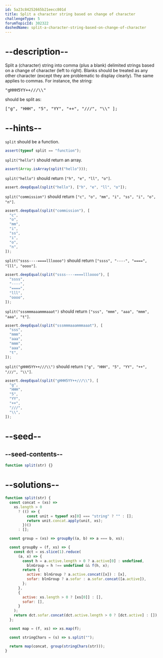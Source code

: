 ```yaml
---
id: 5a23c84252665b21eecc801d
title: Split a character string based on change of character
challengeType: 5
forumTopicId: 302322
dashedName: split-a-character-string-based-on-change-of-character
---
```


# --description--

Split a (character) string into comma (plus a blank) delimited strings based on a change of character (left to right). Blanks should be treated as any other character (except they are problematic to display clearly). The same applies to commas. For instance, the string:

<pre>
"gHHH5YY++///\\"
</pre>

should be split as:

<pre>
["g", "HHH", "5", "YY", "++", "///", "\\" ];
</pre>

# --hints--

`split` should be a function.

```js
assert(typeof split == "function");
```

`split("hello")` should return an array.

```js
assert(Array.isArray(split("hello")));
```

`split("hello")` should return `["h", "e", "ll", "o"]`.

```js
assert.deepEqual(split("hello"), ["h", "e", "ll", "o"]);
```

`split("commission")` should return `["c", "o", "mm", "i", "ss", "i", "o", "n"]`.

```js
assert.deepEqual(split("commission"), [
  "c",
  "o",
  "mm",
  "i",
  "ss",
  "i",
  "o",
  "n",
]);
```

`split("ssss----====llloooo")` should return `["ssss", "----", "====", "lll", "oooo"]`.

```js
assert.deepEqual(split("ssss----====llloooo"), [
  "ssss",
  "----",
  "====",
  "lll",
  "oooo",
]);
```

`split("sssmmmaaammmaaat")` should return `["sss", "mmm", "aaa", "mmm", "aaa", "t"]`.

```js
assert.deepEqual(split("sssmmmaaammmaaat"), [
  "sss",
  "mmm",
  "aaa",
  "mmm",
  "aaa",
  "t",
]);
```

`split("gHHH5YY++///\\")` should return `["g", "HHH", "5", "YY", "++", "///", "\\"]`.

```js
assert.deepEqual(split("gHHH5YY++///\\"), [
  "g",
  "HHH",
  "5",
  "YY",
  "++",
  "///",
  "\\",
]);
```

# --seed--

## --seed-contents--

```js
function split(str) {}
```

# --solutions--

```js
function split(str) {
  const concat = (xs) =>
    xs.length > 0
      ? (() => {
          const unit = typeof xs[0] === "string" ? "" : [];
          return unit.concat.apply(unit, xs);
        })()
      : [];

  const group = (xs) => groupBy((a, b) => a === b, xs);

  const groupBy = (f, xs) => {
    const dct = xs.slice(1).reduce(
      (a, x) => {
        const h = a.active.length > 0 ? a.active[0] : undefined,
          blnGroup = h !== undefined && f(h, x);
        return {
          active: blnGroup ? a.active.concat([x]) : [x],
          sofar: blnGroup ? a.sofar : a.sofar.concat([a.active]),
        };
      },
      {
        active: xs.length > 0 ? [xs[0]] : [],
        sofar: [],
      }
    );
    return dct.sofar.concat(dct.active.length > 0 ? [dct.active] : []);
  };

  const map = (f, xs) => xs.map(f);

  const stringChars = (s) => s.split("");

  return map(concat, group(stringChars(str)));
}
```
